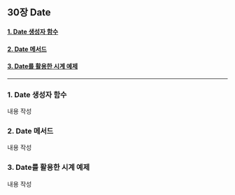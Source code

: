 ## 30장 Date

#### [1. Date 생성자 함수](#1.-Date-생성자-함수)
#### [2. Date 메서드](#2.-Date-메서드)
#### [3. Date를 활용한 시계 예제](#3.-Date를-활용한-시계-예제)

***

### 1. Date 생성자 함수

내용 작성

### 2. Date 메서드

내용 작성

### 3. Date를 활용한 시계 예제

내용 작성

